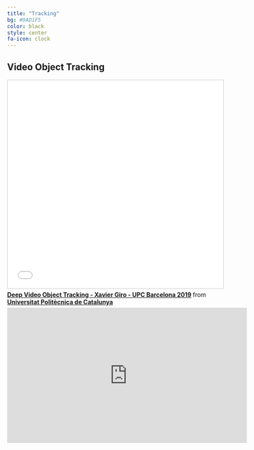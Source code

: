 ```yaml
---
title: "Tracking"
bg: #9AD1F5
color: black
style: center
fa-icon: clock
---
```


## Video Object Tracking

<iframe src="//www.slideshare.net/slideshow/embed_code/key/3vRPftdXfk7otz" width="595" height="485" frameborder="0" marginwidth="0" marginheight="0" scrolling="no" style="border:1px solid #CCC; border-width:1px; margin-bottom:5px; max-width: 100%;" allowfullscreen> </iframe> <div style="margin-bottom:5px"> <strong> <a href="//www.slideshare.net/xavigiro/deep-video-object-tracking-xavier-giro-upc-barcelona-2019" title="Deep Video Object Tracking - Xavier Giro - UPC Barcelona 2019" target="_blank">Deep Video Object Tracking - Xavier Giro - UPC Barcelona 2019</a> </strong> from <strong><a href="https://www.slideshare.net/xavigiro" target="_blank">Universitat Politècnica de Catalunya</a></strong> </div>

<iframe width="560" height="315" src="https://www.youtube.com/embed/CYW6T2Q24z0" frameborder="0" allow="accelerometer; autoplay; encrypted-media; gyroscope; picture-in-picture" allowfullscreen></iframe>
